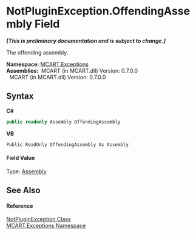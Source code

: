 # NotPluginException.OffendingAssembly Field
 _**\[This is preliminary documentation and is subject to change.\]**_

The offending assembly.

**Namespace:**&nbsp;<a href="36e6166c-cb29-ee06-1b8a-ebc61fae7b0a">MCART.Exceptions</a><br />**Assemblies:**&nbsp;&nbsp;MCART (in MCART.dll) Version: 0.7.0.0<br />&nbsp;&nbsp;MCART (in MCART.dll) Version: 0.7.0.0<br />

## Syntax

**C#**<br />
``` C#
public readonly Assembly OffendingAssembly
```

**VB**<br />
``` VB
Public ReadOnly OffendingAssembly As Assembly
```


#### Field Value
Type: <a href="http://msdn2.microsoft.com/es-es/library/xbe1wdx9" target="_blank">Assembly</a>

## See Also


#### Reference
<a href="4bb97910-3a37-88e5-0696-3770c919ec93">NotPluginException Class</a><br /><a href="36e6166c-cb29-ee06-1b8a-ebc61fae7b0a">MCART.Exceptions Namespace</a><br />